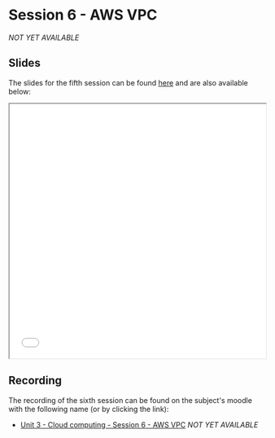 # Session 6 - AWS VPC

*NOT YET AVAILABLE*

## Slides

The slides for the fifth session can be found [here](./slides/Session%206%20-%20AWS%20VPC.pdf) and are also available below:

<iframe src="./slides/Session%206%20-%20AWS%20VPC.pdf" width="100%" height="500px">
</iframe>

## Recording

The recording of the sixth session can be found on the subject's moodle with the following name (or by clicking the link):

- [Unit 3 - Cloud computing - Session 6 - AWS VPC]() *NOT YET AVAILABLE*

